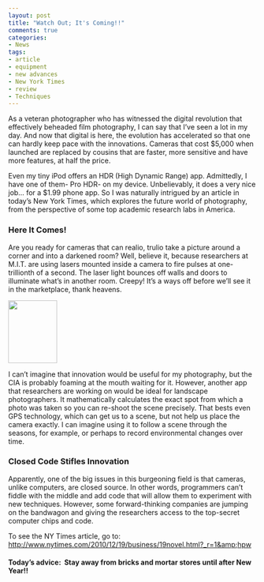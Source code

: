 ```yaml
---
layout: post
title: "Watch Out; It's Coming!!"
comments: true
categories:
- News
tags:
- article
- equipment
- new advances
- New York Times
- review
- Techniques
---
```

As a veteran photographer who has witnessed the digital revolution that effectively beheaded film photography, I can say that I’ve seen a lot in my day. And now that digital is here, the evolution has accelerated so that one can hardly keep pace with the innovations. Cameras that cost $5,000 when launched are replaced by cousins that are faster, more sensitive and have more features, at half the price.

Even my tiny iPod offers an HDR (High Dynamic Range) app. Admittedly, I have one of them- Pro HDR- on my device. Unbelievably, it does a very nice job… for a $1.99 phone app. So I was naturally intrigued by an article in today’s New York Times, which explores the future world of photography, from the perspective of some top academic research labs in America.
<h3>Here It Comes!</h3>
Are you ready for cameras that can realio, trulio take a picture around a corner and into a darkened room? Well, believe it, because researchers at M.I.T. are using lasers mounted inside a camera to fire pulses at one-trillionth of a second. The laser light bounces off walls and doors to illuminate what’s in another room. Creepy! It’s a ways off before we’ll see it in the marketplace, thank heavens.

<a href="http://blog.lesterpickerphoto.com/wp-content/uploads/2010/12/images.jpeg"><img class="size-full wp-image-819" title="images" src="http://blog.lesterpickerphoto.com/wp-content/uploads/2010/12/images.jpeg" alt="" width="99" height="127"></a>

I can’t imagine that innovation would be useful for my photography, but the CIA is probably foaming at the mouth waiting for it. However, another app that researchers are working on would be ideal for landscape photographers. It mathematically calculates the exact spot from which a photo was taken so you can re-shoot the scene precisely. That bests even GPS technology, which can get us to a scene, but not help us place the camera exactly. I can imagine using it to follow a scene through the seasons, for example, or perhaps to record environmental changes over time.
<h3>Closed Code Stifles Innovation</h3>
Apparently, one of the big issues in this burgeoning field is that cameras, unlike computers, are closed source. In other words, programmers can’t fiddle with the middle and add code that will allow them to experiment with new techniques. However, some forward-thinking companies are jumping on the bandwagon and giving the researchers access to the top-secret computer chips and code.

To see the NY Times article, go to: <a href="http://www.nytimes.com/2010/12/19/business/19novel.html?_r=1&amp;hpw">http://www.nytimes.com/2010/12/19/business/19novel.html?_r=1&amp;hpw</a>
<h4>Today’s advice:  Stay away from bricks and mortar stores until after New Year!!</h4>
